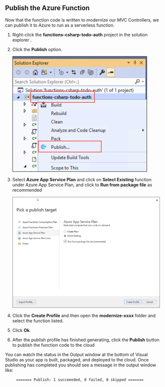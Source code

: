 ## Publish the Azure Function

Now that the function code is written to modernize our MVC Controllers, we can publish it to Azure to run as a serverless function.

1. Right-click the **functions-csharp-todo-auth** project in the solution explorer . 

2. Click the **Publish** option.

   ![Publish](images/publish.png)

3. Select **Azure App Service Plan** and click on **Select Existing** function under Azure App Service Plan, and click to **Run from package file** as recommended

   ![azureappserviceplan](images/azureappserviceplan.png)
   
4. Click the **Create Profile** and then open the **modernize-xxxx** folder and select the function listed.

5. Click **Ok**.

6. After the publish profile has finished generating, click the **Publish** button to publish the function code to the cloud

You can watch the status in the Output window at the bottom of Visual Studio as your app is built, packaged, and deployed to the cloud. Once publishing has completed you should see a message in the output window like:

```
     ======= Publish: 1 succeeeded, 0 failed, 0 skipped =======
```
